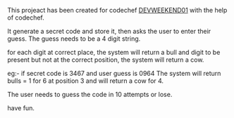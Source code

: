 This projeact has been created for codechef [DEVWEEKEND01](https://www.codechef.com/DEVWEEKEND01) with the help of codechef.

It generate a secret code and store it, then asks the user to enter their guess.
The guess needs to be a 4 digit string.

for each digit at correct place, the system will return a bull and digit to be present but not at the correct position, the system will return a cow.

eg:- if secret code is 3467 and user guess is 0964
The system will return bulls = 1 for 6 at position 3 and will return a cow for 4.

The user needs to guess the code in 10 attempts or lose.

have fun.

